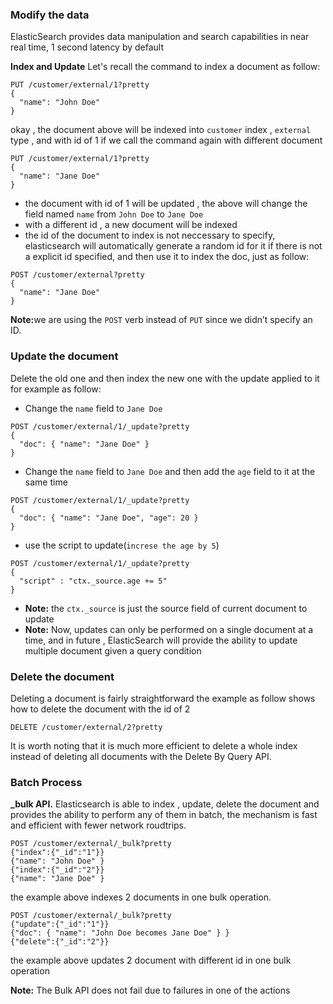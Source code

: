 ### Modify the data
ElasticSearch provides data manipulation and search capabilities in near real time, 1 second latency by default

<strong>Index and Update</strong>
Let's recall the command to index a document as follow:
```
PUT /customer/external/1?pretty
{
  "name": "John Doe"
}

```

okay , the document above will be indexed into `customer` index , `external` type , and with id of 1
if we call the command again with different document
```
PUT /customer/external/1?pretty
{
  "name": "Jane Doe"
}

```

* the document with id of 1 will be updated , the above will change the field named `name` from `John Doe` to `Jane Doe`
* with a different id , a new document will be indexed
* the id of the document to index is not neccessary to specify, elasticsearch will automatically generate a random id for it if there is 
not a explicit id specified, and then use it to index the doc, just as follow:
```
POST /customer/external?pretty
{
  "name": "Jane Doe"
}
```
<strong>Note:</strong>we are using the `POST` verb instead of `PUT` since we didn’t specify an ID.


### Update the document
Delete the old one and then index the new one with the update applied to it
for example as follow:
* Change the `name` field to `Jane Doe` 
```
POST /customer/external/1/_update?pretty
{
  "doc": { "name": "Jane Doe" }
}
```
* Change the `name` field to `Jane Doe` and then add the `age` field to it at the same time
```
POST /customer/external/1/_update?pretty
{
  "doc": { "name": "Jane Doe", "age": 20 }
}
```
* use the script to update(`increse the age by 5`)
```
POST /customer/external/1/_update?pretty
{
  "script" : "ctx._source.age += 5"
}
```
* <strong>Note:</strong> the `ctx._source` is just the  source field of current document to update
* <strong>Note:</strong> Now, updates can only be performed on a single document at a time, and in future , ElasticSearch will provide the ability to update multiple document given a query condition


### Delete the document
Deleting a document is fairly straightforward
the example as follow shows how to delete the document with the id of 2
```
DELETE /customer/external/2?pretty
```
It is worth noting that it is much more efficient to delete a whole index instead of deleting all documents with the Delete By Query API.

### Batch Process
<strong>_bulk API.</strong>
Elasticsearch is able to index , update, delete the document and provides the ability to perform any of them in batch, the mechanism is 
fast and efficient with fewer network roudtrips.
```
POST /customer/external/_bulk?pretty
{"index":{"_id":"1"}}
{"name": "John Doe" }
{"index":{"_id":"2"}}
{"name": "Jane Doe" }
```
the example above indexes 2 documents in one bulk operation.

```
POST /customer/external/_bulk?pretty
{"update":{"_id":"1"}}
{"doc": { "name": "John Doe becomes Jane Doe" } }
{"delete":{"_id":"2"}}
```
the example above updates 2 document with different id in one bulk operation

<strong>Note:</strong> The Bulk API does not fail due to failures in one of the actions

